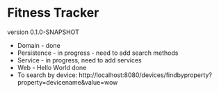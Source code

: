 # Fitness Tracker
version 0.1.0-SNAPSHOT

- Domain - done
- Persistence - in progress - need to add search methods
- Service - in progress, need to add services
- Web - Hello World done
- To search by device: http://localhost:8080/devices/findbyproperty?property=devicename&value=wow